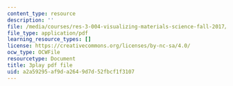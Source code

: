 ```yaml
---
content_type: resource
description: ''
file: /media/courses/res-3-004-visualizing-materials-science-fall-2017/a2a59295af9da2649d7d52fbcf1f3107_o96K8fkOrG8.pdf
file_type: application/pdf
learning_resource_types: []
license: https://creativecommons.org/licenses/by-nc-sa/4.0/
ocw_type: OCWFile
resourcetype: Document
title: 3play pdf file
uid: a2a59295-af9d-a264-9d7d-52fbcf1f3107
---
```

